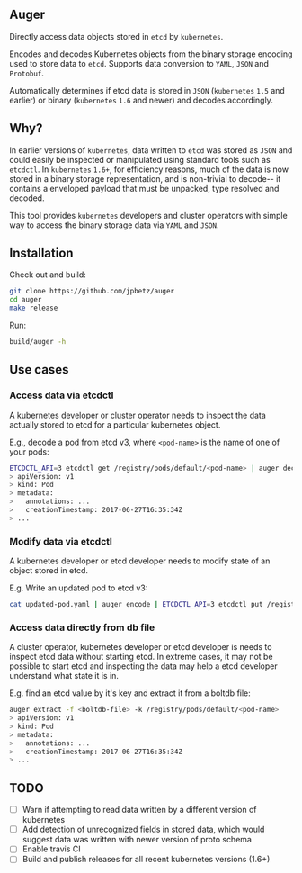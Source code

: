 Auger
-----

Directly access data objects stored in `etcd` by `kubernetes`.

Encodes and decodes Kubernetes objects from the binary storage encoding used to
store data to `etcd`. Supports data conversion to `YAML`, `JSON` and `Protobuf`.

Automatically determines if etcd data is stored in `JSON` (`kubernetes` `1.5` and
earlier) or binary (`kubernetes` `1.6` and newer) and decodes accordingly.

Why?
----

In earlier versions of `kubernetes`, data written to `etcd` was stored as `JSON`
and could easily be inspected or manipulated using standard tools such as
`etcdctl`. In `kubernetes` `1.6+`, for efficiency reasons, much of the data is
now stored in a binary storage representation, and is non-trivial to decode-- it
contains a enveloped payload that must be unpacked, type resolved and decoded.

This tool provides `kubernetes` developers and cluster operators with simple way
to access the binary storage data via `YAML` and `JSON`.

Installation
------------

Check out and build:

```sh
git clone https://github.com/jpbetz/auger
cd auger
make release
```

Run:


```sh
build/auger -h
```

Use cases
---------

### Access data via etcdctl

A kubernetes developer or cluster operator needs to inspect the data actually
stored to etcd for a particular kubernetes object.

E.g., decode a pod from etcd v3, where `<pod-name>` is the name of one of your pods:

``` sh
ETCDCTL_API=3 etcdctl get /registry/pods/default/<pod-name> | auger decode
> apiVersion: v1
> kind: Pod
> metadata:
>   annotations: ...
>   creationTimestamp: 2017-06-27T16:35:34Z
> ...
```

### Modify data via etcdctl

A kubernetes developer or etcd developer needs to modify state of an object stored in etcd.

E.g. Write an updated pod to etcd v3:

``` sh
cat updated-pod.yaml | auger encode | ETCDCTL_API=3 etcdctl put /registry/pods/default/<pod-name>
```

### Access data directly from db file

A cluster operator, kubernetes developer or etcd developer is needs to inspect
etcd data without starting etcd. In extreme cases, it may not be possible to
start etcd and inspecting the data may help a etcd developer understand what
state it is in.

E.g. find an etcd value by it's key and extract it from a boltdb file:

``` sh
auger extract -f <boltdb-file> -k /registry/pods/default/<pod-name>
> apiVersion: v1
> kind: Pod
> metadata:
>   annotations: ...
>   creationTimestamp: 2017-06-27T16:35:34Z
> ...
```

TODO
----

- [ ] Warn if attempting to read data written by a different version of kubernetes
- [ ] Add detection of unrecognized fields in stored data, which would suggest
      data was written with newer version of proto schema
- [ ] Enable travis CI
- [ ] Build and publish releases for all recent kubernetes versions (1.6+)
